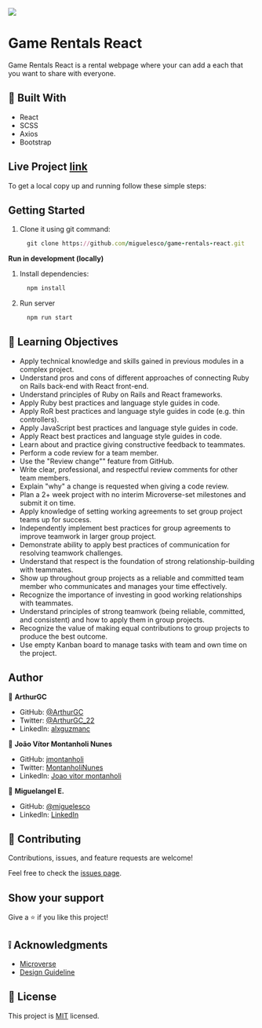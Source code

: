 ![](https://img.shields.io/badge/Microverse-blueviolet)
# Game Rentals React

Game Rentals React is a rental webpage where your can add a each that you want to share with everyone.

## :hammer: Built With

- React
- SCSS
- Axios
- Bootstrap

## Live Project [link](https://gamerentalsreact.herokuapp.com/home)


To get a local copy up and running follow these simple steps:

## Getting Started


1. Clone it using git command:
      ```ruby
        git clone https://github.com/miguelesco/game-rentals-react.git
      ```

**Run in development (locally)**

1. Install dependencies:
      ```ruby
        npm install
      ```
2. Run server
      ```ruby
        npm run start
      ```

## :blue_book: Learning Objectives

- Apply technical knowledge and skills gained in previous modules in a complex project.
- Understand pros and cons of different approaches of connecting Ruby on Rails back-end with React front-end.
- Understand principles of Ruby on Rails and React frameworks.
- Apply Ruby best practices and language style guides in code.
- Apply RoR best practices and language style guides in code (e.g. thin controllers).
- Apply JavaScript best practices and language style guides in code.
- Apply React best practices and language style guides in code.
- Learn about and practice giving constructive feedback to teammates.
- Perform a code review for a team member.
- Use the "Review change"" feature from GitHub.
- Write clear, professional, and respectful review comments for other team members.
- Explain "why" a change is requested when giving a code review.
- Plan a 2+ week project with no interim Microverse-set milestones and submit it on time.
- Apply knowledge of setting working agreements to set group project teams up for success.
- Independently implement best practices for group agreements to improve teamwork in larger group project.
- Demonstrate ability to apply best practices of communication for resolving teamwork challenges.
- Understand that respect is the foundation of strong relationship-building with teammates.
- Show up throughout group projects as a reliable and committed team member who communicates and manages your time effectively.
- Recognize the importance of investing in good working relationships with teammates.
- Understand principles of strong teamwork (being reliable, committed, and consistent) and how to apply them in group projects.
- Recognize the value of making equal contributions to group projects to produce the best outcome.
- Use empty Kanban board to manage tasks with team and own time on the project.

## Author

👤 **ArthurGC**

- GitHub: [@ArthurGC](https://github.com/ArthurGC)
- Twitter: [@ArthurGC_22](https://twitter.com/ArthurGC_22)
- LinkedIn: [alxguzmanc](https://www.linkedin.com/in/alxguzmanc/)

👤 **João Vítor Montanholi Nunes**

- GitHub: [jmontanholi](https://github.com/jmontanholi)
- Twitter: [MontanholiNunes](https://twitter.com/MontanholiNunes)
- LinkedIn: [Joao vitor montanholi](https://www.linkedin.com/in/joaovitormontanholi/)

👤 **Miguelangel E.**

- GitHub: [@miguelesco](https://github.com/miguelesco)
- LinkedIn: [LinkedIn](https://www.linkedin.com/in/miguelangel-escorche-delgado-9a2956163/)


## 🤝 Contributing

Contributions, issues, and feature requests are welcome!

Feel free to check the [issues page](https://github.com/miguelesco/game-rentals-react/issues).

## Show your support

Give a ⭐️ if you like this project!

## :grey_exclamation: Acknowledgments

- [Microverse](https://www.microverse.org/)
- [Design Guideline](https://www.behance.net/gallery/26425031/Vespa-Responsive-Redesign)

## 📝 License

This project is [MIT](LICENSE) licensed.

